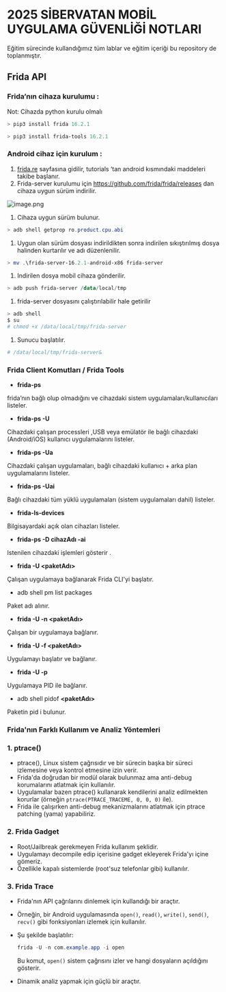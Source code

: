 # 2025 SİBERVATAN MOBİL UYGULAMA GÜVENLİĞİ NOTLARI

Eğitim sürecinde kullandığımız tüm lablar ve eğitim içeriği bu repository de toplanmıştır. 

## Frida API

### Frida’nın cihaza kurulumu :

Not: Cihazda python kurulu olmalı

```powershell
> pip3 install frida 16.2.1
```

```powershell
> pip3 install frida-tools 16.2.1
```

### Android cihaz için kurulum :

1. [frida.re](http://frida.re) sayfasına gidilir, tutorials ‘tan android kısmındaki maddeleri takibe başlanır.
2.  Frida-server kurulumu için https://github.com/frida/frida/releases dan cihaza uygun sürüm indirilir.

![image.png](attachment:21531a3e-021d-4ccd-9e18-c4cf81d19e1f:image.png)

1. Cihaza uygun sürüm bulunur.

```powershell
> adb shell getprop ro.product.cpu.abi
```

1. Uygun olan sürüm dosyası indirildikten sonra indirilen sıkıştırılmış dosya halinden kurtarılır ve adı düzenlenilir.

```powershell
> mv .\frida-server-16.2.1-android-x86 frida-server
```

1. Indirilen dosya mobil cihaza gönderilir.

```powershell
> adb push frida-server /data/local/tmp
```

1. frida-server dosyasını çalıştırılabilir hale getirilir

```powershell
> adb shell 
$ su
# chmod +x /data/local/tmp/frida-server
```

1. Sunucu başlatılır.

```powershell
# /data/local/tmp/frida-server&
```

### **Frida Client Komutları / Frida Tools**

- **frida-ps**

frida’nın bağlı olup olmadığını ve cihazdaki sistem uygulamaları/kullanıcıları listeler.

- **frida-ps -U**

Cihazdaki çalışan processleri ,USB veya emülatör ile bağlı cihazdaki (Android/iOS) kullanıcı uygulamalarını listeler.

- **frida-ps -Ua**

Cihazdaki çalışan uygulamaları, bağlı cihazdaki kullanıcı + arka plan uygulamalarını listeler.

- **frida-ps -Uai**

Bağlı cihazdaki tüm yüklü uygulamaları (sistem uygulamaları dahil) listeler.

- **frida-ls-devices**

Bilgisayardaki açık olan cihazları listeler.

- **frida-ps -D  cihazAdı  -ai**

Istenilen cihazdaki işlemleri gösterir .

- **frida -U <paketAdı>**

Çalışan uygulamaya bağlanarak Frida CLI'yi başlatır.

- adb shell pm list packages

Paket adı alınır.

- **frida -U -n <paketAdı>**

Çalışan bir uygulamaya bağlanır.

- **frida -U -f <paketAdı>**

Uygulamayı başlatır ve bağlanır.

- **frida -U -p <PID>**

Uygulamaya PID ile bağlanır.

- adb shell pidof **<paketAdı>**

Paketin pid i bulunur.

### Frida'nın Farklı Kullanım ve Analiz Yöntemleri

### **1. ptrace()**

- ptrace(), Linux sistem çağrısıdır ve bir sürecin başka bir süreci izlemesine veya kontrol etmesine izin verir.
- Frida'da doğrudan bir modül olarak bulunmaz ama anti-debug korumalarını atlatmak için kullanılır.
- Uygulamalar bazen ptrace() kullanarak kendilerini analiz edilmekten korurlar (örneğin `ptrace(PTRACE_TRACEME, 0, 0, 0)` ile).
- Frida ile çalışırken anti-debug mekanizmalarını atlatmak için ptrace patching (yama) yapabiliriz.

### **2. Frida Gadget**

- Root/Jailbreak gerekmeyen Frida kullanım şeklidir.
- Uygulamayı decompile edip içerisine gadget ekleyerek Frida'yı içine gömeriz.
- Özellikle kapalı sistemlerde (root'suz telefonlar gibi) kullanılır.

### **3.** Frida Trace

- Frida'nın API çağrılarını dinlemek için kullandığı bir araçtır.
- Örneğin, bir Android uygulamasında `open()`, `read()`, `write()`, `send()`, `recv()` gibi fonksiyonları izlemek için kullanılır.
- Şu şekilde başlatılır:
    
    ```powershell
    frida -U -n com.example.app -i open
    ```
    
    Bu komut, `open()` sistem çağrısını izler ve hangi dosyaların açıldığını gösterir.
    
- Dinamik analiz yapmak için güçlü bir araçtır.
